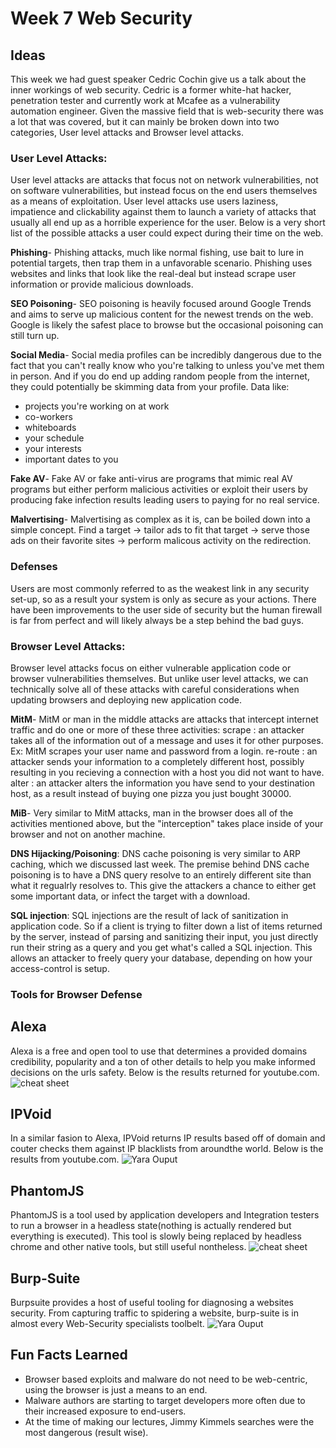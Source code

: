 

# Week 7 Web Security

## Ideas

This week we had guest speaker Cedric Cochin give us a talk about the inner workings of web security. Cedric is a former white-hat hacker, penetration tester and currently work at Mcafee as a vulnerability automation engineer. Given the massive field that is web-security there was a lot that was covered, but it can mainly be broken down into two categories, User level attacks and Browser level attacks.

### User Level Attacks:
User level attacks are attacks that focus not on network vulnerabilities, not on software vulnerabilities, but instead focus on the end users themselves as a means of exploitation. User level attacks use users laziness, impatience and clickability against them to launch a variety of attacks that usually all end up as a horrible experience for the user. Below is a very short list of the possible attacks a user could expect during their time on the web. 

**Phishing**- Phishing attacks, much like normal fishing, use bait to lure in potential targets, then trap them in a unfavorable scenario. Phishing uses websites and links that look like the real-deal but instead scrape user information or provide malicious downloads. 

**SEO Poisoning**- SEO poisoning is heavily focused around Google Trends and aims to serve up malicious content for the newest trends on the web. Google is likely the safest place to browse but the occasional poisoning can still turn up.

**Social Media**- Social media profiles can be incredibly dangerous due to the fact that you can't really know who you're talking to unless you've met them in person. And if you do end up adding random people from the internet, they could potentially be skimming data from your profile. Data like: 
- projects you're working on at work
- co-workers 
- whiteboards
- your schedule
- your interests 
- important dates to you

**Fake AV**- Fake AV or fake anti-virus are programs that mimic real  AV programs but either perform malicious activities or exploit their users by producing fake infection results leading users to paying for no real service.

**Malvertising**- Malvertising as complex as it is, can be boiled down into a simple concept. Find a target -> tailor ads to fit that target -> serve those ads on their favorite sites -> perform malicous activity on the redirection. 

### Defenses
Users are most commonly referred to as the weakest link in any security set-up, so as a result your system is only as secure as your actions. There have been improvements to the user side of security but the human firewall is far from perfect and will likely always be a step behind the bad guys. 

### Browser Level Attacks:
Browser level attacks focus on either vulnerable application code or browser vulnerabilities themselves. But unlike user level attacks, we can technically solve all of these attacks with careful considerations when updating browsers and deploying new application code. 

**MitM**- MitM or man in the middle attacks are attacks that intercept internet traffic and do one or more of these three activities:
scrape : an attacker takes all of the information out of a message and uses it for other purposes. Ex: MitM scrapes your user name and password from a login.
re-route : an attacker sends your information to a completely different host, possibly resulting in you recieving a connection with a host you did not want to have.
alter : an attacker alters the information you have send to your destination host, as a result instead of buying one pizza you just bought 30000.
 
**MiB**- Very similar to MitM attacks, man in the browser does all of the activities mentioned above, but the "interception" takes place inside of your browser and not on another machine.

**DNS Hijacking/Poisoning**: DNS cache poisoning is very similar to ARP caching, which we discussed last week. The premise behind DNS cache poisoning is to have a DNS query resolve to an entirely different site than what it regualrly resolves to. This give the attackers a chance to either get some important data, or infect the target with a download.

**SQL injection**: SQL injections are the result of lack of sanitization in application code. So if a client is trying to filter down a list of items returned by the server, instead of parsing and sanitizing their input, you just directly run their string as a query and you get what's called a SQL injection. This allows an attacker to freely query your database, depending on how your access-control is setup.

### Tools for Browser Defense
## Alexa

Alexa is a free and open tool to use that determines a provided domains credibility, popularity and a ton of other details to help you make informed decisions on the urls safety. Below is the results returned for youtube.com.
![cheat sheet](images/alexa.PNG)

## IPVoid
In a similar fasion to Alexa, IPVoid returns IP results based off of domain and couter checks them against IP blacklists from aroundthe world. Below is the results from youtube.com.
![Yara Ouput](images/ipvoid.PNG)

## PhantomJS
PhantomJS is a tool used by application developers and Integration testers to run a browser in a headless state(nothing is actually rendered but everything is executed). This tool is slowly being replaced by headless chrome and other native tools, but still useful nontheless.
![cheat sheet](images/phatomjs.png)

## Burp-Suite
Burpsuite provides a host of useful tooling for diagnosing a websites security. From capturing traffic to spidering a website, burp-suite is in almost every Web-Security specialists toolbelt. 
![Yara Ouput](images/burp.png)

## Fun Facts Learned
- Browser based  exploits and malware do not need to be web-centric, using the browser is just a means to an end.
- Malware authors are starting to target developers more often due to their increased exposure to end-users.
- At the time of making our lectures, Jimmy Kimmels searches were the most dangerous (result wise).

